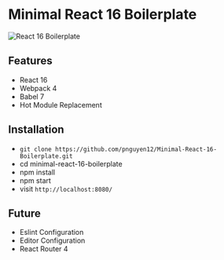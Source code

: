 # Minimal React 16 Boilerplate

<img src="https://image.ibb.co/inGKQV/Screen-Shot-2018-11-23-at-6-43-14-PM.png" alt="React 16 Boilerplate" align="center" />

## Features

* React 16
* Webpack 4
* Babel 7
* Hot Module Replacement

## Installation

* `git clone https://github.com/pnguyen12/Minimal-React-16-Boilerplate.git`
* cd minimal-react-16-boilerplate
* npm install
* npm start
* visit `http://localhost:8080/`

## Future
* Eslint Configuration
* Editor Configuration
* React Router 4

